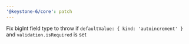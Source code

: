 ```yaml
---
'@keystone-6/core': patch
---
```


Fix bigInt field type to throw if `defaultValue: { kind: 'autoincrement' }` and `validation.isRequired` is set
